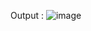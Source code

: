 Output  : ![image](https://github.com/narendrachatterjee/nand2tetris-Part1/assets/48941364/f66fc365-b4fd-4831-9d74-53b0be6bd385)
